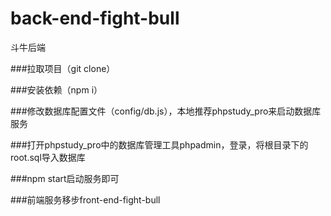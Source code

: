 # back-end-fight-bull
斗牛后端

###拉取项目（git clone）

###安装依赖（npm i）

###修改数据库配置文件（config/db.js），本地推荐phpstudy_pro来启动数据库服务

###打开phpstudy_pro中的数据库管理工具phpadmin，登录，将根目录下的root.sql导入数据库

###npm start启动服务即可

###前端服务移步front-end-fight-bull
